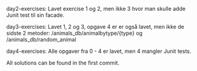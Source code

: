 day2-exercises:
Lavet exercise 1 og 2, men ikke 3 hvor man skulle adde Junit test til sin facade.

day3-exercises:
Lavet 1, 2 og 3, opgave 4 er er også lavet, men ikke de sidste 2 metoder: /animals_db/animalbytype/{type} og /animals_db/random_animal

day4-exercises: Alle opgaver fra 0 - 4 er lavet, men 4 mangler Junit tests.


All solutions can be found in the first commit.
